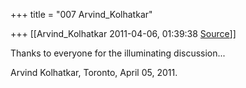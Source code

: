 +++
title = "007 Arvind_Kolhatkar"

+++
[[Arvind_Kolhatkar	2011-04-06, 01:39:38 [Source](https://groups.google.com/g/samskrita/c/mvBpVwKmWow)]]



Thanks to everyone for the illuminating discussion...  
  
Arvind Kolhatkar, Toronto, April 05, 2011.

